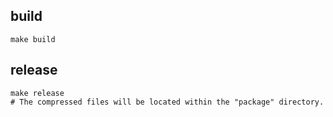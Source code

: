 ## build

```
make build
```

## release

```
make release
# The compressed files will be located within the "package" directory.
```
